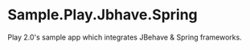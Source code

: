 Sample.Play.Jbhave.Spring
=========================

Play 2.0's sample app which integrates JBehave &amp; Spring frameworks.